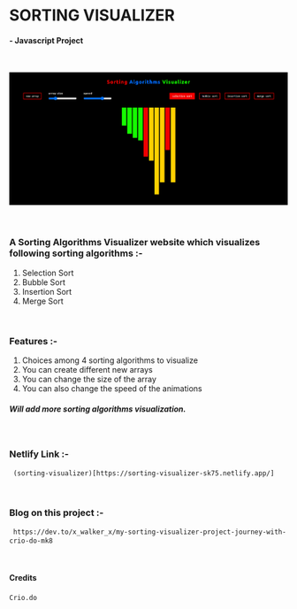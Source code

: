 # SORTING VISUALIZER
####      - Javascript Project
<br/>

![Site Image](./sorting_visualizer.png?raw=true "Sorting Viusalizer")

<br/>

### A Sorting Algorithms Visualizer website which visualizes following sorting algorithms :- 
1. Selection Sort
2. Bubble Sort
3. Insertion Sort
4. Merge Sort

<br/>

### Features :- 
1. Choices among 4 sorting algorithms to visualize
2. You can create different new arrays  
3. You can change the size of the array 
4. You can also change the speed of the animations

##### Will add more sorting algorithms visualization.  

<br/>

### Netlify Link :- 
     (sorting-visualizer)[https://sorting-visualizer-sk75.netlify.app/]

<br/>

### Blog on this project :- 
     https://dev.to/x_walker_x/my-sorting-visualizer-project-journey-with-crio-do-mk8

<br/>

#### Credits 
    Crio.do

